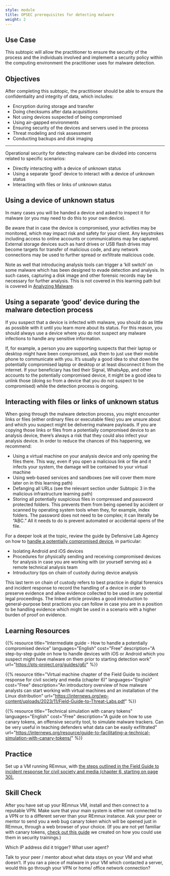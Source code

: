 ```yaml
---
style: module
title: OPSEC prerequisites for detecting malware
weight: 2
---
```


## Use Case

This subtopic will allow the practitioner to ensure the security of the process and the individuals involved and implement a security policy within the computing environment the practitioner uses for malware detection.

## Objectives

After completing this subtopic, the practitioner should be able to ensure the confidentiality and integrity of data, which includes:

- Encryption during storage and transfer
- Doing checksums after data acquisitions
- Not using devices suspected of being compromised
- Using air-gapped environments
- Ensuring security of the devices and servers used in the process
- Threat modeling and risk assessment
- Conducting backups and disk imaging

---

Operational security for detecting malware can be divided into concerns related to specific scenarios:

- Directly interacting with a device of unknown status
- Using a separate ‘good’ device to interact with a device of unknown status
- Interacting with files or links of unknown status

## Using a device of unknown status

In many cases you will be handed a device and asked to inspect it for malware (or you may need to do this to your own device).

Be aware that in case the device is compromised, your activities may be monitored, which may impact risk and safety for your client. Any keystrokes including access to online accounts or communications may be captured. External storage devices such as hard drives or USB flash drives may become targets for transfer of malicious code, and any network connections may be used to further spread or exfiltrate malicious code.

Note as well that introducing analysis tools can trigger a ‘kill switch’ on some malware which has been designed to evade detection and analysis. In such cases, capturing a disk image and other forensic records may be necessary for further analysis. This is not covered in this learning path but is covered in [Analyzing Malware](https://docs.google.com/document/d/1tgvDPn7FXoaZVrdULKYu8HeOrfDaoelKJLzojDDA6mg/edit).

## Using a separate ‘good’ device during the malware detection process

If you suspect that a device is infected with malware, you should do as little as possible with it until you learn more about its status. For this reason, you should always use a device where you do not suspect any malware infections to handle any sensitive information.

If, for example, a person you are supporting suspects that their laptop or desktop might have been compromised, ask them to just use their mobile phone to communicate with you. It’s usually a good idea to shut down the potentially compromised laptop or desktop or at least disconnect it from the internet. If your beneficiary has tied their Signal, WhatsApp, and other accounts to the potentially compromised device, it might be a good idea to unlink those (doing so from a device that you do not suspect to be compromised) while the detection process is ongoing.

## Interacting with files or links of unknown status

When going through the malware detection process, you might encounter links or files (either ordinary files or executable files) you are unsure about and which you suspect might be delivering malware payloads. If you are copying those links or files from a potentially compromised device to an analysis device, there’s always a risk that they could also infect your analysis device. In order to reduce the chances of this happening, we recommend:

- Using a virtual machine on your analysis device and only opening the files there. This way, even if you open a malicious link or file and it infects your system, the damage will be contained to your virtual machine
- Using web-based services and sandboxes (we will cover them more later on in this learning path)
- Defanging all URLs (see the relevant section under Subtopic 3 in the malicious infrastructure learning path)
- Storing all potentially suspicious files in compressed and password protected folders. This prevents them from being opened by accident or scanned by operating system tools when they, for example, index folders. The password does not need to be complex; it can literally be “ABC.” All it needs to do is prevent automated or accidental opens of the file.

For a deeper look at the topic, review the guide by Defensive Lab Agency on how to [handle a potentially compromised device](https://pts-project.org/guides/g6/), in particular:

- Isolating Android and iOS devices
- Procedures for physically sending and receiving compromised devices for analysis in case you are working with (or yourself serving as) a remote technical analysis team
- Introductory tips on chain of custody during device analysis

This last term on chain of custody refers to best practice in digital forensics and incident response to record the handling of a device in order to preserve evidence and allow evidence collected to be used in any potential legal proceedings. The linked article provides a good introduction to general-purpose best practices you can follow in case you are in a position to be handling evidence which might be used in a scenario with a higher burden of proof on evidence.

## Learning Resources

{{% resource title="Intermediate guide - How to handle a potentially compromised device" languages="English" cost="Free" description="A step-by-step guide on how to handle devices with iOS or Android which you suspect might have malware on them prior to starting detection work" url="https://pts-project.org/guides/g6/" %}}

{{% resource title="Virtual machine chapter of the Field Guide to incident response for civil society and media (chapter 6)" languages="English" cost="Free" description="An introductory overview of how malware analysts can start working with virtual machines and an installation of the Linux distribution" url="https://internews.org/wp-content/uploads/2023/11/Field-Guide-to-Threat-Labs.pdf" %}}

{{% resource title="Technical simulation with canary tokens" languages="English" cost="Free" description="A guide on how to use canary tokens, an offensive security tool, to simulate malware trackers. Can be very useful in teaching defenders what data can be easily exfiltrated" url="https://internews.org/resource/guide-to-facilitating-a-technical-simulation-with-canary-tokens/" %}}


## Practice

Set up a VM running REmnux, with [the steps outlined in the Field Guide to incident response for civil society and media (chapter 6, starting on page 30).](https://internews.org/wp-content/uploads/2023/11/Field-Guide-to-Threat-Labs.pdf)

## Skill Check

After you have set up your REmnux VM, install and then connect to a reputable VPN. Make sure that your main system is either not connected to a VPN or to a different server than your REmnux instance. Ask your peer or mentor to send you a web bug canary token which will be opened just in REmnux, through a web browser of your choice. (If you are not yet familiar with canary tokens, [check out this guide](https://internews.org/resource/guide-to-facilitating-a-technical-simulation-with-canary-tokens/) we created on how you could use them in security trainings.)

Which IP address did it trigger? What user agent?

Talk to your peer / mentor about what data stays on your VM and what doesn’t. If you ran a piece of malware in your VM which contacted a server, would this go through your VPN or home/ office network connection?
